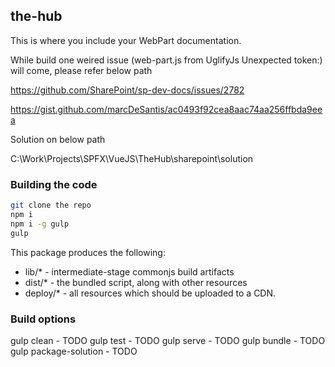 ## the-hub

This is where you include your WebPart documentation.

While build one weired issue (web-part.js from UglifyJs Unexpected token:) will come, please refer below path

https://github.com/SharePoint/sp-dev-docs/issues/2782

https://gist.github.com/marcDeSantis/ac0493f92cea8aac74aa256ffbda9eea

Solution on below path

C:\Work\Projects\SPFX\VueJS\TheHub\sharepoint\solution

### Building the code

```bash
git clone the repo
npm i
npm i -g gulp
gulp
```

This package produces the following:

* lib/* - intermediate-stage commonjs build artifacts
* dist/* - the bundled script, along with other resources
* deploy/* - all resources which should be uploaded to a CDN.

### Build options

gulp clean - TODO
gulp test - TODO
gulp serve - TODO
gulp bundle - TODO
gulp package-solution - TODO

